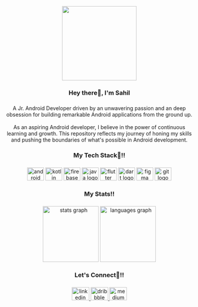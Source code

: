 <div align="center">
  <img height="200" src="https://media.licdn.com/dms/image/C4E16AQHAK87TubW6VA/profile-displaybackgroundimage-shrink_350_1400/0/1633503326941?e=1689811200&v=beta&t=2CypzA3pEBm5RS2gJnBUkMQNF9mHzRHXmoyt4ELKOpg"  />
</div>

###

<h3 align="center">Hey there👋, I'm Sahil</h3>

###

<p align="center">A Jr. Android Developer driven by an unwavering passion and an deep obsession for building remarkable Android applications from the ground up.<br><br>As an aspiring Android developer, I believe in the power of continuous learning and growth. This repository reflects my journey of honing my skills and pushing the boundaries of what's possible in Android development.</p>

###

<h3 align="center">My Tech Stack🧡!!</h3>

###

<div align="center">
  <img src="https://cdn.jsdelivr.net/gh/devicons/devicon/icons/android/android-plain.svg" height="35" width="45" alt="android logo"  />
  <img src="https://cdn.jsdelivr.net/gh/devicons/devicon/icons/kotlin/kotlin-original.svg" height="35" width="45" alt="kotlin logo"  />
  <img src="https://cdn.jsdelivr.net/gh/devicons/devicon/icons/firebase/firebase-plain.svg" height="35" width="45" alt="firebase logo"  />
  <img src="https://cdn.jsdelivr.net/gh/devicons/devicon/icons/java/java-original.svg" height="35" width="45" alt="java logo"  />
  <img src="https://cdn.jsdelivr.net/gh/devicons/devicon/icons/flutter/flutter-original.svg" height="35" width="45" alt="flutter logo"  />
  <img src="https://cdn.jsdelivr.net/gh/devicons/devicon/icons/dart/dart-original.svg" height="35" width="45" alt="dart logo"  />
  <img src="https://cdn.jsdelivr.net/gh/devicons/devicon/icons/figma/figma-original.svg" height="35" width="45" alt="figma logo"  />
  <img src="https://cdn.jsdelivr.net/gh/devicons/devicon/icons/git/git-original.svg" height="35" width="45" alt="git logo"  />
</div>

###

<h3 align="center">My Stats!!</h3>

###

<div align="center">
  <img src="https://github-readme-stats.vercel.app/api?username=Sahildevs&hide_title=false&hide_rank=false&show_icons=true&include_all_commits=true&count_private=true&disable_animations=false&theme=dracula&locale=en&hide_border=false&order=1" height="150" alt="stats graph"  />
  <img src="https://github-readme-stats.vercel.app/api/top-langs?username=Sahildevs&locale=en&hide_title=false&layout=default &card_width=320&langs_count=5&theme=dracula&hide_border=false&order=2" height="150" alt="languages graph"  />
</div>

###

<h3 align="center">Let's Connect🤝!!</h3>

###

<div align="center">
  <a href="https://www.linkedin.com/in/sahil-jagtap4u/" target="_blank">
    <img src="https://raw.githubusercontent.com/maurodesouza/profile-readme-generator/master/src/assets/icons/social/linkedin/default.svg" width="47" height="35" alt="linkedin logo"  />
  </a>
  <a href="https://dribbble.com/uix_sahil" target="_blank">
    <img src="https://raw.githubusercontent.com/maurodesouza/profile-readme-generator/master/src/assets/icons/social/dribbble/default.svg" width="47" height="35" alt="dribbble logo"  />
  </a>
  <a href="https://medium.com/@sahiljagtap9673539954" target="_blank">
    <img src="https://raw.githubusercontent.com/maurodesouza/profile-readme-generator/master/src/assets/icons/social/medium/default.svg" width="47" height="35" alt="medium logo"  />
  </a>
</div>

###
